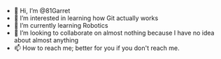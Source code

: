 - 👋 Hi, I’m @81Garret
- 👀 I’m interested in learning how Git actually works
- 🌱 I’m currently learning Robotics
- 💞️ I’m looking to collaborate on almost nothing because I have no idea about almost anything
- 📫 How to reach me; better for you if you don't reach me.

<!---
81Garret/81Garret is a ✨ special ✨ repository because its `README.md` (this file) appears on your GitHub profile.
You can click the Preview link to take a look at your changes.
--->
